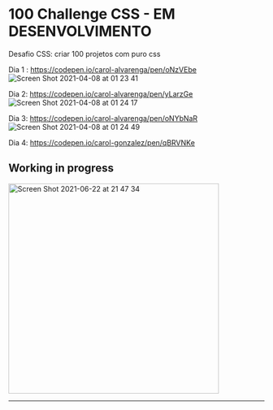 

# 100 Challenge CSS - EM DESENVOLVIMENTO

Desafio CSS: criar 100 projetos com puro css 

Dia 1 : https://codepen.io/carol-alvarenga/pen/oNzVEbe <br>
![Screen Shot 2021-04-08 at 01 23 41](https://user-images.githubusercontent.com/40405334/113968231-1044bd00-9809-11eb-9c61-a99fe74a5116.png)

Dia 2: https://codepen.io/carol-alvarenga/pen/yLarzGe <br>
![Screen Shot 2021-04-08 at 01 24 17](https://user-images.githubusercontent.com/40405334/113968276-26527d80-9809-11eb-9ddc-83a9c5004572.png)


Dia 3: https://codepen.io/carol-alvarenga/pen/oNYbNaR <br>
![Screen Shot 2021-04-08 at 01 24 49](https://user-images.githubusercontent.com/40405334/113968301-379b8a00-9809-11eb-9c0e-a26a38895905.png)

Dia 4: https://codepen.io/carol-gonzalez/pen/qBRVNKe <br>
## Working in progress 
<img width="414" alt="Screen Shot 2021-06-22 at 21 47 34" src="https://user-images.githubusercontent.com/40405334/123017685-75896280-d3a3-11eb-9dca-158d04918e41.png">

-----------------------------------------------------------------------------------------------------------------------



